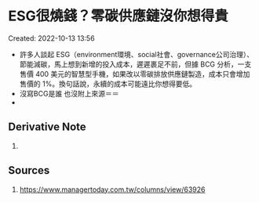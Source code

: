 # ESG很燒錢？零碳供應鏈沒你想得貴
Created: 2022-10-13 13:56

- 許多人談起 ESG（environment環境、social社會、governance公司治理）、節能減碳，馬上想到新增的投入成本，遲遲裹足不前，但據 BCG 分析，一支售價 400 美元的智慧型手機，如果改以零碳排放供應鏈製造，成本只會增加售價的 1%。換句話說，永續的成本可能遠比你想得要低。
- 沒寫BCG是誰 也沒附上來源＝＝
- 



## Derivative Note
1. 


## Sources
1. https://www.managertoday.com.tw/columns/view/63926